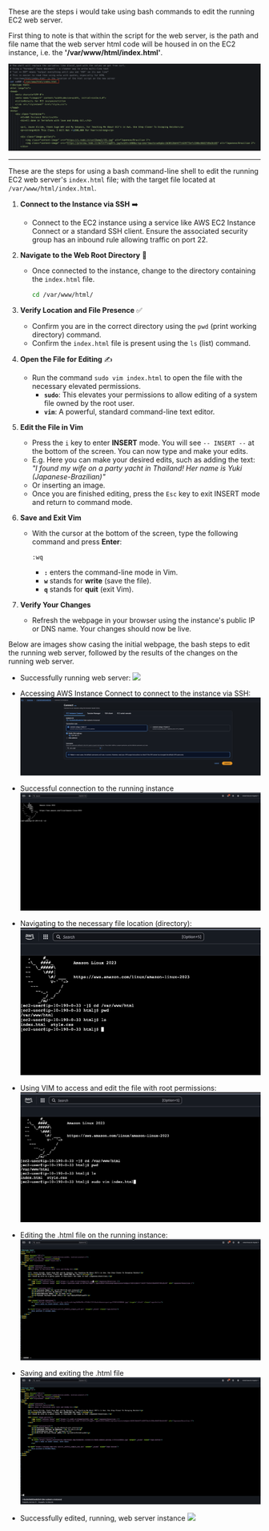 

These are the steps i would take using bash commands to edit the running EC2 web server.

First thing to note is that within the script for the web server, is the path and file name that the web server html code will be housed in on the EC2 instance, i.e. the **'/var/www/html/index.html'**.

![](attachment/b22c3db2b9d80ccdab141c45d907e88d.png)


-----


These are the steps for using a bash command-line shell to edit the running EC2 web server's `index.html` file; with the target file located at `/var/www/html/index.html`.

1.  **Connect to the Instance via SSH** ➡️

      * Connect to the EC2 instance using a service like AWS EC2 Instance Connect or a standard SSH client. Ensure the associated security group has an inbound rule allowing traffic on port 22.

2.  **Navigate to the Web Root Directory** 📂

      * Once connected to the instance, change to the directory containing the `index.html` file.
        ```bash
        cd /var/www/html/
        ```

3.  **Verify Location and File Presence** ✅

      * Confirm you are in the correct directory using the `pwd` (print working directory) command.
      * Confirm the `index.html` file is present using the `ls` (list) command.

4.  **Open the File for Editing** ✍️

      * Run the command `sudo vim index.html` to open the file with the necessary elevated permissions.
          * **`sudo`**: This elevates your permissions to allow editing of a system file owned by the root user.
          * **`vim`**: A powerful, standard command-line text editor.

5.  **Edit the File in Vim**

      * Press the `i` key to enter **INSERT** mode. You will see `-- INSERT --` at the bottom of the screen. You can now type and make your edits.
      * E.g. Here you can make your desired edits, such as adding the text: *"I found my wife on a party yacht in Thailand\! Her name is Yuki (Japanese-Brazilian)"*
      * Or inserting an image.
      * Once you are finished editing, press the `Esc` key to exit INSERT mode and return to command mode.

6.  **Save and Exit Vim**

      * With the cursor at the bottom of the screen, type the following command and press **Enter**:
        ```bash
        :wq
        ```
          * **`:`** enters the command-line mode in Vim.
          * **`w`** stands for **write** (save the file).
          * **`q`** stands for **quit** (exit Vim).

7.  **Verify Your Changes**

      * Refresh the webpage in your browser using the instance's public IP or DNS name. Your changes should now be live.

Below are images show casing the initial webpage, the bash steps to edit the running web server, followed by the results of the changes on the running web server.

- Successfully running web server:
![](attachment/8bb6ec693cdd75aa12c7dc9cd26e0d26.png)

- Accessing AWS Instance Connect to connect to the instance via SSH:
![](attachment/31b99aeb9f73fd503b5b406e907c5055.png)

- Successful connection to the running instance
![](attachment/b0e1a9dac8c38e9abcbffd3a7127d6f4.png)

- Navigating to the necessary file location (directory):
![](attachment/e3d8d96b28c516c851497e6219549d96.png)

- Using VIM to access and edit the file with root permissions:
![](attachment/6d38c4522ec865ae75682e7ea424b372.png)

- Editing the .html file on the running instance:
![](attachment/e6c977179776fa67fbba9447bf169249.png)

- Saving and exiting the .html file
![](attachment/615bf6e0931a0c3e625ba8748f9d3739.png)

- Successfully edited, running, web server instance
![](attachment/58dcd182448b27b16d14ebeaa4a4346e.png)